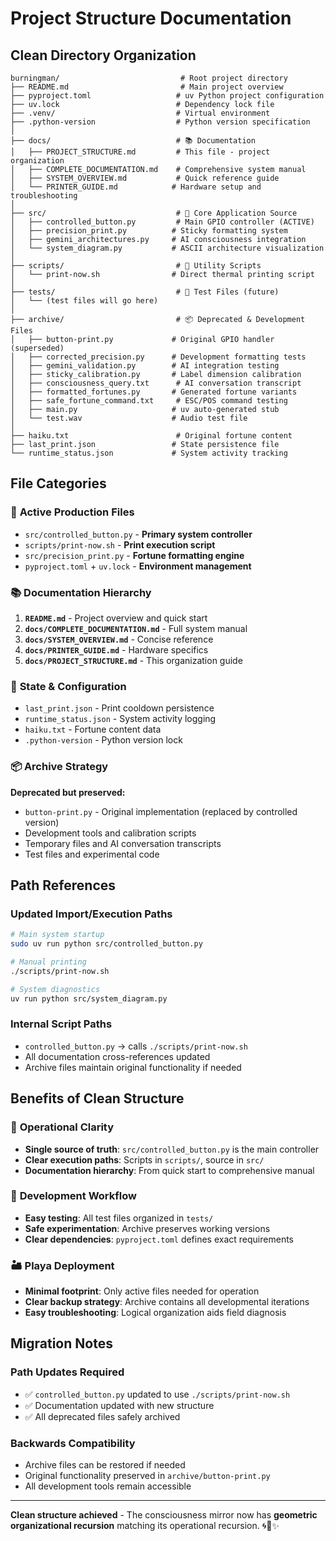 # Project Structure Documentation

## Clean Directory Organization

```
burningman/                           # Root project directory
├── README.md                         # Main project overview
├── pyproject.toml                   # uv Python project configuration
├── uv.lock                          # Dependency lock file
├── .venv/                           # Virtual environment
├── .python-version                  # Python version specification
│
├── docs/                            # 📚 Documentation
│   ├── PROJECT_STRUCTURE.md         # This file - project organization
│   ├── COMPLETE_DOCUMENTATION.md    # Comprehensive system manual
│   ├── SYSTEM_OVERVIEW.md           # Quick reference guide
│   └── PRINTER_GUIDE.md            # Hardware setup and troubleshooting
│
├── src/                             # 🧠 Core Application Source
│   ├── controlled_button.py         # Main GPIO controller (ACTIVE)
│   ├── precision_print.py          # Sticky formatting system
│   ├── gemini_architectures.py     # AI consciousness integration
│   └── system_diagram.py           # ASCII architecture visualization
│
├── scripts/                         # 🔧 Utility Scripts
│   └── print-now.sh                # Direct thermal printing script
│
├── tests/                           # 🧪 Test Files (future)
│   └── (test files will go here)
│
├── archive/                         # 📦 Deprecated & Development Files
│   ├── button-print.py             # Original GPIO handler (superseded)
│   ├── corrected_precision.py      # Development formatting tests
│   ├── gemini_validation.py        # AI integration testing
│   ├── sticky_calibration.py       # Label dimension calibration
│   ├── consciousness_query.txt      # AI conversation transcript
│   ├── formatted_fortunes.py       # Generated fortune variants
│   ├── safe_fortune_command.txt     # ESC/POS command testing
│   ├── main.py                     # uv auto-generated stub
│   └── test.wav                    # Audio test file
│
├── haiku.txt                        # Original fortune content
├── last_print.json                 # State persistence file
└── runtime_status.json             # System activity tracking
```

## File Categories

### 🎯 **Active Production Files**
- `src/controlled_button.py` - **Primary system controller**
- `scripts/print-now.sh` - **Print execution script**
- `src/precision_print.py` - **Fortune formatting engine**
- `pyproject.toml` + `uv.lock` - **Environment management**

### 📚 **Documentation Hierarchy**
1. **`README.md`** - Project overview and quick start
2. **`docs/COMPLETE_DOCUMENTATION.md`** - Full system manual
3. **`docs/SYSTEM_OVERVIEW.md`** - Concise reference
4. **`docs/PRINTER_GUIDE.md`** - Hardware specifics
5. **`docs/PROJECT_STRUCTURE.md`** - This organization guide

### 🔄 **State & Configuration**
- `last_print.json` - Print cooldown persistence
- `runtime_status.json` - System activity logging  
- `haiku.txt` - Fortune content data
- `.python-version` - Python version lock

### 📦 **Archive Strategy**
**Deprecated but preserved:**
- `button-print.py` - Original implementation (replaced by controlled version)
- Development tools and calibration scripts
- Temporary files and AI conversation transcripts
- Test files and experimental code

## Path References

### Updated Import/Execution Paths
```bash
# Main system startup
sudo uv run python src/controlled_button.py

# Manual printing  
./scripts/print-now.sh

# System diagnostics
uv run python src/system_diagram.py
```

### Internal Script Paths
- `controlled_button.py` → calls `./scripts/print-now.sh`
- All documentation cross-references updated
- Archive files maintain original functionality if needed

## Benefits of Clean Structure

### 🎯 **Operational Clarity**
- **Single source of truth**: `src/controlled_button.py` is the main controller
- **Clear execution paths**: Scripts in `scripts/`, source in `src/`
- **Documentation hierarchy**: From quick start to comprehensive manual

### 🔧 **Development Workflow**
- **Easy testing**: All test files organized in `tests/`
- **Safe experimentation**: Archive preserves working versions
- **Clear dependencies**: `pyproject.toml` defines exact requirements

### 🏜️ **Playa Deployment**
- **Minimal footprint**: Only active files needed for operation
- **Clear backup strategy**: Archive contains all developmental iterations
- **Easy troubleshooting**: Logical organization aids field diagnosis

## Migration Notes

### Path Updates Required
- ✅ `controlled_button.py` updated to use `./scripts/print-now.sh`
- ✅ Documentation updated with new structure
- ✅ All deprecated files safely archived

### Backwards Compatibility
- Archive files can be restored if needed
- Original functionality preserved in `archive/button-print.py`
- All development tools remain accessible

---

**Clean structure achieved** - The consciousness mirror now has **geometric organizational recursion** matching its operational recursion. 🌀📁✨